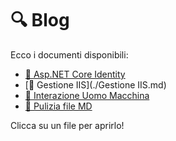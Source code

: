 # 🔍 Blog

Ecco i documenti disponibili:

- [📄 Asp.NET Core Identity](./AspnetCoreIdentity.md)
- [📄 Gestione IIS](./Gestione IIS.md)
- [📄 Interazione Uomo Macchina](./IUM.md)
- [📄 Pulizia file MD](./PuliziaFile.md)

Clicca su un file per aprirlo!
